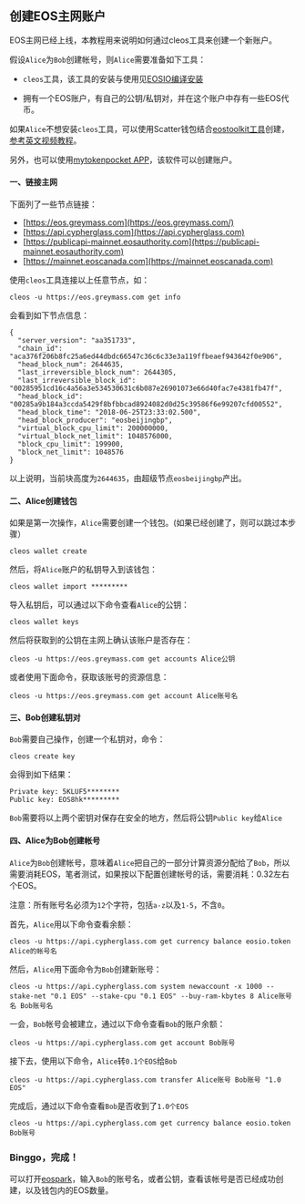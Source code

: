 ## 创建EOS主网账户

EOS主网已经上线，本教程用来说明如何通过cleos工具来创建一个新账户。

假设`Alice`为`Bob`创建帐号，则`Alice`需要准备如下工具：

* `cleos`工具，该工具的安装与使用见[EOSIO编译安装](https://github.com/eoshackathon/eos_dapp_development_cn/blob/master/docs/eos_compile_install.md)

* 拥有一个EOS账户，有自己的公钥/私钥对，并在这个账户中存有一些EOS代币。

如果`Alice`不想安装`cleos`工具，可以使用Scatter钱包结合[eostoolkit工具](https://eostoolkit.io/create)创建，[参考英文视频教程](https://www.youtube.com/watch?v=Q4knOqiwDsU)。

另外，也可以使用[mytokenpocket APP](https://www.mytokenpocket.vip/)，该软件可以创建账户。

#### 一、链接主网

下面列了一些节点链接：

*   [https://eos.greymass.com](https://eos.greymass.com/)
*   [https://api.cypherglass.com](https://api.cypherglass.com)
*   [https://publicapi-mainnet.eosauthority.com](https://publicapi-mainnet.eosauthority.com)
*   [https://mainnet.eoscanada.com](https://mainnet.eoscanada.com)

使用`cleos`工具连接以上任意节点，如：

```
cleos -u https://eos.greymass.com get info
```

会看到如下节点信息：

```
{
  "server_version": "aa351733",
  "chain_id": "aca376f206b8fc25a6ed44dbdc66547c36c6c33e3a119ffbeaef943642f0e906",
  "head_block_num": 2644635,
  "last_irreversible_block_num": 2644305,
  "last_irreversible_block_id": "00285951cd16c4a56a3e534530631c6b087e26901073e66d40fac7e4381fb47f",
  "head_block_id": "00285a9b184a3ccda5429f8bfbbcad8924082d0d25c39586f6e99207cfd00552",
  "head_block_time": "2018-06-25T23:33:02.500",
  "head_block_producer": "eosbeijingbp",
  "virtual_block_cpu_limit": 200000000,
  "virtual_block_net_limit": 1048576000,
  "block_cpu_limit": 199900,
  "block_net_limit": 1048576
}

```

以上说明，当前块高度为`2644635`，由超级节点`eosbeijingbp`产出。

#### 二、Alice创建钱包

如果是第一次操作，`Alice`需要创建一个钱包。(如果已经创建了，则可以跳过本步骤）

```
cleos wallet create
```

然后，将`Alice`账户的私钥导入到该钱包：

```
cleos wallet import *********
```

导入私钥后，可以通过以下命令查看`Alice`的公钥：

```
cleos wallet keys
```

然后将获取到的公钥在主网上确认该账户是否存在：

```
cleos -u https://eos.greymass.com get accounts Alice公钥
```

或者使用下面命令，获取该账号的资源信息：

```
cleos -u https://eos.greymass.com get account Alice账号名
```

#### 三、Bob创建私钥对

`Bob`需要自己操作，创建一个私钥对，命令：

```
cleos create key
```

会得到如下结果：

```
Private key: 5KLUF5********
Public key: EOS8hk*********
```

`Bob`需要将以上两个密钥对保存在安全的地方，然后将公钥`Public key`给`Alice`

#### 四、Alice为Bob创建帐号

`Alice`为`Bob`创建帐号，意味着`Alice`把自己的一部分计算资源分配给了`Bob`，所以需要消耗EOS，笔者测试，如果按以下配置创建帐号的话，需要消耗：0.32左右个EOS。

注意：所有账号名必须为`12`个字符，包括`a-z`以及`1-5`，不含`0`。

首先，`Alice`用以下命令查看余额：

```
cleos -u https://api.cypherglass.com get currency balance eosio.token Alice的帐号名
```

然后，`Alice`用下面命令为`Bob`创建新账号：

```
cleos -u https://api.cypherglass.com system newaccount -x 1000 --stake-net "0.1 EOS" --stake-cpu "0.1 EOS" --buy-ram-kbytes 8 Alice账号名 Bob账号名
```

一会，`Bob`帐号会被建立，通过以下命令查看`Bob`的账户余额：

```
cleos -u https://api.cypherglass.com get account Bob账号
```

接下去，使用以下命令，`Alice`转`0.1个EOS`给`Bob`

```
cleos -u https://api.cypherglass.com transfer Alice账号 Bob账号 "1.0 EOS"
```

完成后，通过以下命令查看`Bob`是否收到了`1.0个EOS`

```
cleos -u https://api.cypherglass.com get currency balance eosio.token Bob账号
```

### Binggo，完成！

可以打开[eospark](https://eospark.com/)，输入`Bob`的账号名，或者公钥，查看该帐号是否已经成功创建，以及钱包内的EOS数量。
